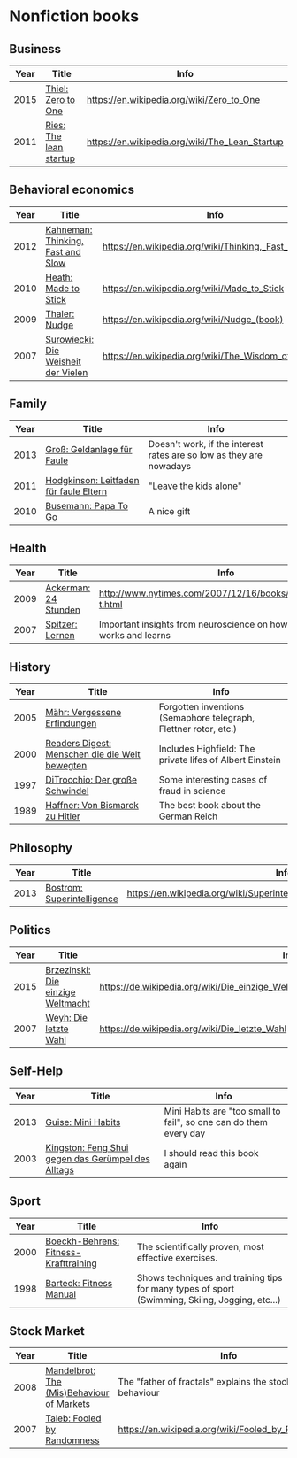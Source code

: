 # Nonfiction books

## Business
Year | Title | Info 
------|-------|------
2015  | [Thiel: Zero to One](https://www.amazon.de/Zero-One-Notes-Start-Future/dp/0753555204/?tag=maierandi-21)  | https://en.wikipedia.org/wiki/Zero_to_One
2011  | [Ries: The lean startup](https://www.amazon.de/Lean-Startup-Innovation-Successful-Businesses/dp/0670921602/?tag=maierandi-21) | https://en.wikipedia.org/wiki/The_Lean_Startup

## Behavioral economics
Year | Title | Info 
------|-------|------
2012  | [Kahneman: Thinking, Fast and Slow](https://www.amazon.de/Thinking-Fast-Slow-Daniel-Kahneman/dp/0141033576/tag=maierandi-21) | https://en.wikipedia.org/wiki/Thinking,_Fast_and_Slow
2010  | [Heath: Made to Stick](https://www.amazon.de/Made-Stick-Ideas-Survive-Others/dp/0812982002/tag=maierandi-21) | https://en.wikipedia.org/wiki/Made_to_Stick
2009  | [Thaler: Nudge](https://www.amazon.de/Nudge-Improving-Decisions-Health-Happiness/dp/0141040017/tag=maierandi-21) | https://en.wikipedia.org/wiki/Nudge_(book)
2007  | [Surowiecki: Die Weisheit der Vielen](https://www.amazon.de/Die-Weisheit-Vielen-Gruppen-Einzelne/dp/3442154464/tag=maierandi-21) | https://en.wikipedia.org/wiki/The_Wisdom_of_Crowds

## Family
Year | Title | Info 
------|-------|------
2013  | [Groß: Geldanlage für Faule](https://www.amazon.de/Geldanlage-für-Faule-aktualisierte-Auflage/dp/3868513698/?tag=maierandi-21) | Doesn't work, if the interest rates are so low as they are nowadays
2011  | [Hodgkinson: Leitfaden für faule Eltern](https://www.amazon.de/Leitfaden-für-faule-Eltern-Hodgkinson/dp/3499626721/?tag=maierandi-21) | "Leave the kids alone"
2010  | [Busemann: Papa To Go](https://www.amazon.de/Papa-Go-Schnellkurs-werdende-V-ter/dp/344217113X/?tag=maierandi-21) | A nice gift

## Health
Year | Title | Info 
------|-------|------
2009  | [Ackerman: 24 Stunden](https://www.amazon.de/24-Stunden-Leben-deines-Körpers/dp/3498000780/?tag=maierandi-21) | http://www.nytimes.com/2007/12/16/books/review/Dunn2-t.html
2007  | [Spitzer: Lernen](https://www.amazon.de/Lernen-Gehirnforschung-die-Schule-Lebens/dp/3827417236/?tag=maierandi-21) | Important insights from neuroscience on how our brain works and learns

## History
Year | Title | Info 
------|-------|------
2005  | [Mähr: Vergessene Erfindungen](https://www.amazon.de/Vergessene-Erfindungen-Warum-fährt-Natronlok/dp/3832177442/?tag=maierandi-21)  | Forgotten inventions (Semaphore telegraph, Flettner rotor, etc.)
2000 | [Readers Digest: Menschen die die Welt bewegten](https://www.amazon.de/geheimen-Einstein-Schumann-Magellan-Menschen/dp/3870705965/?tag=maierandi-21)  | Includes Highfield: The private lifes of Albert Einstein
1997  | [DiTrocchio: Der große Schwindel](https://www.amazon.de/große-Schwindel-Betrug-Fälschung-Wissenschaft/dp/3593351161/?tag=maierandi-21)  | Some interesting cases of fraud in science
1989  | [Haffner: Von Bismarck zu Hitler](https://www.amazon.de/Von-Bismarck-Hitler-Ein-R-ckblick/dp/3426300966/?tag=maierandi-21)  | The best book about the German Reich

## Philosophy

Year | Title | Info 
------|-------|------
2013  | [Bostrom: Superintelligence](https://www.amazon.de/Superintelligence-Dangers-Strategies-Nick-Bostrom/dp/0199678111/?tag=maierandi-21) | https://en.wikipedia.org/wiki/Superintelligence:_Paths,_Dangers,_Strategies

## Politics

Year | Title | Info 
------|-------|------
2015  | [Brzezinski: Die einzige Weltmacht](https://www.amazon.de/Die-einzige-Weltmacht-Zbigniew-Brzezinski/dp/386445249X/?tag=maierandi-21) | https://de.wikipedia.org/wiki/Die_einzige_Weltmacht:_Amerikas_Strategie_der_Vorherrschaft
2007  | [Weyh: Die letzte Wahl](https://www.amazon.de/Die-letzte-Wahl-Demokratie-Bibliothek/dp/3821845856/?tag=maierandi-21) | https://de.wikipedia.org/wiki/Die_letzte_Wahl

## Self-Help
Year | Title | Info 
------|-------|------
2013  | [Guise: Mini Habits](https://www.amazon.de/Mini-Habits-Smaller-Bigger-Results/dp/1494882272/?tag=maierandi-21) | Mini Habits are "too small to fail", so one can do them every day
2003  | [Kingston: Feng Shui gegen das Gerümpel des Alltags](https://www.amazon.de/Gerümpel-Alltags-Richtig-ausmisten-Gerümpelfrei/dp/3499613999/?tag=maierandi-21) | I should read this book again

## Sport
Year | Title | Info 
------|-------|------
2000  | [Boeckh-Behrens: Fitness-Krafttraining](https://www.amazon.de/Fitness-Krafttraining-besten-Übungen-Methoden-Gesundheit/dp/3499194813/?tag=maierandi-21) | The scientifically proven, most effective exercises. 
1998  | [Barteck: Fitness Manual](https://www.amazon.de/Fitness-Manual-Oliver-Barteck/dp/3895082236/?tag=maierandi-21) | Shows techniques and training tips for many types of sport (Swimming, Skiing, Jogging, etc...)

## Stock Market
Year | Title | Info 
------|-------|------
2008  | [Mandelbrot: The (Mis)Behaviour of Markets](https://www.amazon.de/Mis-Behaviour-Markets-Fractal-Reward/dp/1846682622/?tag=maierandi-21)  | The "father of fractals" explains the stock markets behaviour
2007  | [Taleb: Fooled by Randomness](https://www.amazon.de/Fooled-Randomness-Hidden-Chance-Markets/dp/0141031484/?tag=maierandi-21)  | https://en.wikipedia.org/wiki/Fooled_by_Randomness



